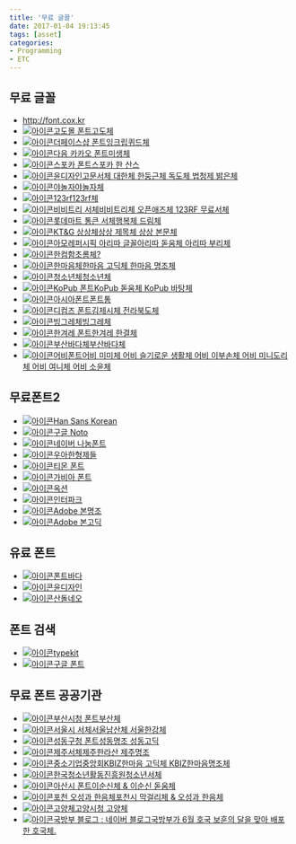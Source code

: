 ```yaml
---
title: '무료 글꼴'
date: 2017-01-04 19:13:45
tags: [asset]
categories:
- Programming
- ETC
---
```


## 무료 글꼴

* http://font.cox.kr    
* [![](http://s2.googleusercontent.com/s2/favicons?domain=www.godo.co.kr "아이콘")고도몰 폰트고도체](http://www.godo.co.kr/event/godofont.html)
* [![](http://s2.googleusercontent.com/s2/favicons?domain=www.thefaceshop.com "아이콘")더페이스샵 폰트잉크립퀴드체](http://www.thefaceshop.com/event/lipquid/main.jsp#FontDownload)
* [![](http://s2.googleusercontent.com/s2/favicons?domain=webtoon.daum.net "아이콘")다음 카카오 폰트미생체](http://webtoon.daum.net/event/misaengfont)
* [![](http://s2.googleusercontent.com/s2/favicons?domain=www.spoqa-han-sans.com "아이콘")스포카 폰트스포카 한 산스](http://www.spoqa-han-sans.com/#section-intro)
* [![](http://s2.googleusercontent.com/s2/favicons?domain=www.font.co.kr "아이콘")윤디자인고문서체 대한체 한둥근체 독도체 법청제 밝은체](http://www.font.co.kr/yoonfont/free/free_201701.asp)
* [![](http://s2.googleusercontent.com/s2/favicons?domain=cast.yanolja.com "아이콘")야놀자야놀자체](http://cast.yanolja.com/detail/2171)
* [![](http://s2.googleusercontent.com/s2/favicons?domain=kr.123rf.com "아이콘")123rf123rf체](http://kr.123rf.com/krfreefont/)
* [![](http://s2.googleusercontent.com/s2/favicons?domain=openas.com "아이콘")비비트리 서체비비트리체 오픈애즈체 123RF 무료서체](http://openas.com/common/fonts.php)
* [![](http://s2.googleusercontent.com/s2/favicons?domain=company.lottemart.com "아이콘")롯데마트 통큰 서체행복체 드림체](http://company.lottemart.com/bc/service/htmlView.do?menuCd=BM0307)
* [![](http://s2.googleusercontent.com/s2/favicons?domain=www.ktng.com "아이콘")KT&G 상상체상상 제목체 상상 본문체](http://www.ktng.com/sangsang?mode=DOWN)
* [![](http://s2.googleusercontent.com/s2/favicons?domain=www.amorepacific.com "아이콘")아모레퍼시픽 아리따 글꼴아리따 돋움체 아리따 부리체](http://www.amorepacific.com/int/ko/about-us/visual-identity/arita-typeface.html)
* [![](http://s2.googleusercontent.com/s2/favicons?domain=www.hancom.com "아이콘")한컴함초롬체?](http://www.hancom.com/cs_center/csDownload.do)
* [![](http://s2.googleusercontent.com/s2/favicons?domain=www.kbiz.or.kr "아이콘")한마음체한마음 고딕체 한마음 명조체](http://www.kbiz.or.kr/user/nd98015.do)
* [![](http://s2.googleusercontent.com/s2/favicons?domain=www.kywa.or.kr "아이콘")청소년체청소년체](https://www.kywa.or.kr/about/about08.jsp)
* [![](http://s2.googleusercontent.com/s2/favicons?domain=www.kopus.org "아이콘")KoPub 폰트KoPub 돋움체 KoPub 바탕체](http://www.kopus.org/Biz/electronic/Font.aspx)
* [![](http://s2.googleusercontent.com/s2/favicons?domain=www.asiafont.com "아이콘")아시아폰트폰트통](http://www.asiafont.com/asfont/am_fonttong.php)
* [![](http://s2.googleusercontent.com/s2/favicons?domain=dcomz.com "아이콘")디컴즈 폰트김제시체 전라북도체](http://dcomz.com/dcomzbbs/bbs/board.php?bo_table=download)
* [![](http://s2.googleusercontent.com/s2/favicons?domain=www.bing.co.kr "아이콘")빙그레체빙그레체](http://www.bing.co.kr/pr/bing_font.aspx)
* [![](http://s2.googleusercontent.com/s2/favicons?domain=nuri.hani.co.kr "아이콘")한겨레 폰트한겨레 한결체](http://nuri.hani.co.kr/hanisite/dev/board/listbody.html?h_gcode=board&h_code=91&po_no=11411)
* [![](http://s2.googleusercontent.com/s2/favicons?domain=www.busanbadattf.com "아이콘")부산바다체부산바다체](http://www.busanbadattf.com/)
* [![](http://s2.googleusercontent.com/s2/favicons?domain=uhbeefont.com "아이콘")어비폰트어비 미미체 어비 슬기로운 생활체 어비 이부손체 어비 미니도리체 어비 여니체 어비 소윤체](http://uhbeefont.com/)


## 무료폰트2

* [![](http://s2.googleusercontent.com/s2/favicons?domain=typekit.com "아이콘")Han Sans Korean](https://typekit.com/fonts/source-han-sans-korean)
* [![](http://s2.googleusercontent.com/s2/favicons?domain=www.google.com "아이콘")구글 Noto](http://www.google.com/get/noto)
* [![](http://s2.googleusercontent.com/s2/favicons?domain=hangeul.naver.com "아이콘")네이버 나눔폰트](http://hangeul.naver.com/)
* [![](http://s2.googleusercontent.com/s2/favicons?domain=www.woowahan.com "아이콘")우아한형제들](http://www.woowahan.com/?page_id=3985)
* [![](http://s2.googleusercontent.com/s2/favicons?domain=brunch.co.kr "아이콘")티몬 폰트](https://brunch.co.kr/@creative/32)
* [![](http://s2.googleusercontent.com/s2/favicons?domain=company.gabia.com "아이콘")가비아 폰트](https://company.gabia.com/font)
* [![](http://s2.googleusercontent.com/s2/favicons?domain=company.auction.co.kr "아이콘")옥션](http://company.auction.co.kr/company/main/brands/brands_02.asp)
* [![](http://s2.googleusercontent.com/s2/favicons?domain=incorp.interpark.com "아이콘")인터파크](http://incorp.interpark.com/gate/company_info/info_ci.html)
* [![](http://s2.googleusercontent.com/s2/favicons?domain=source.typekit.com "아이콘")Adobe 본명조](https://source.typekit.com/source-han-serif/kr/)
* [![](http://s2.googleusercontent.com/s2/favicons?domain=github.com "아이콘")Adobe 본고딕](https://github.com/adobe-fonts/source-han-sans)

## 유료 폰트

* [![](http://s2.googleusercontent.com/s2/favicons?domain=www.fontbada.co.kr "아이콘")폰트바다](http://www.fontbada.co.kr/)
* [![](http://s2.googleusercontent.com/s2/favicons?domain=www.groupy.co.kr "아이콘")윤디자인](http://www.groupy.co.kr/)
* [![](http://s2.googleusercontent.com/s2/favicons?domain=neo.sandoll.co.kr "아이콘")산돌네오](http://neo.sandoll.co.kr/)

## 폰트 검색

* [![](http://s2.googleusercontent.com/s2/favicons?domain=typekit.com "아이콘")typekit](https://typekit.com/fonts)
* [![](http://s2.googleusercontent.com/s2/favicons?domain=fonts.google.com "아이콘")구글 폰트](https://fonts.google.com/)

## 무료 폰트 공공기관

* [![](http://s2.googleusercontent.com/s2/favicons?domain=www.busan.go.kr "아이콘")부산시청 폰트부산체](http://www.busan.go.kr/bhbusan)
* [![](http://s2.googleusercontent.com/s2/favicons?domain=www.seoul.go.kr "아이콘")서울시 서체서울남산체 서울한강체](http://www.seoul.go.kr/v2012/seoul/symbol/font.html)
* [![](http://s2.googleusercontent.com/s2/favicons?domain=www.sd.go.kr "아이콘")성동구청 폰트성동명조 성동고딕](http://www.sd.go.kr/sd/main.do?op=mainSub&mCode=13G010030030)
* [![](http://s2.googleusercontent.com/s2/favicons?domain=www.jeju.go.kr "아이콘")제주서체제주한라산 제주명조](http://www.jeju.go.kr/jeju/symbol/font/infor.htm)
* [![](http://s2.googleusercontent.com/s2/favicons?domain=www.kbiz.or.kr "아이콘")중소기업중앙회KBIZ한마음 고딕체 KBIZ한마음명조체](http://www.kbiz.or.kr/user/nd98015.do)
* [![](http://s2.googleusercontent.com/s2/favicons?domain=www.kywa.or.kr "아이콘")한국청소년활동진흥원청소년서체](https://www.kywa.or.kr/about/about08.jsp)
* [![](http://s2.googleusercontent.com/s2/favicons?domain=www.asan.go.kr "아이콘")아산시 폰트이순신체 & 이순신 돋움체](http://www.asan.go.kr/font)
* [![](http://s2.googleusercontent.com/s2/favicons?domain=www.pocheon.go.kr "아이콘")포천 오성과 한음체포천시 막걸리체 & 오성과 한음체](http://www.pocheon.go.kr/www/contents.do?key=5582)
* [![](http://s2.googleusercontent.com/s2/favicons?domain=www.goyang.go.kr "아이콘")고양체고양시청 고양체](http://www.goyang.go.kr/kr/intro/sub03/09/)
* [![](http://s2.googleusercontent.com/s2/favicons?domain=blog.naver.com "아이콘")국방부 블로그 : 네이버 블로그국방부가 6월 호국 보훈의 달을 맞아 배포한 호국체.](http://blog.naver.com/mnd9090/221023344796)
